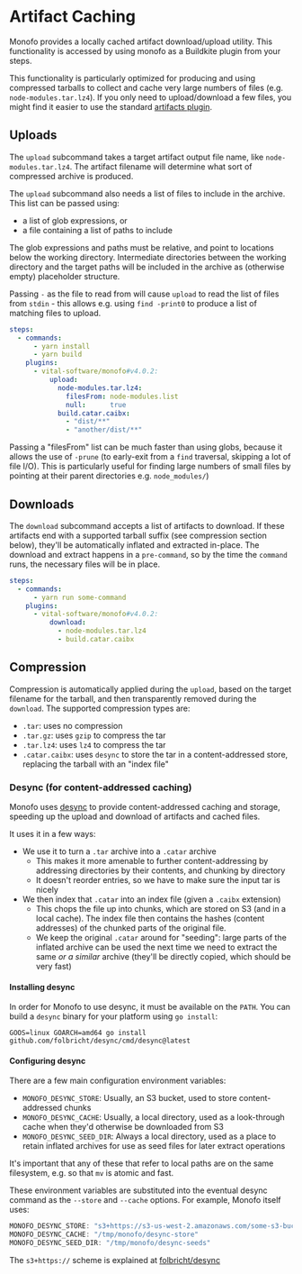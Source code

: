 # Artifact Caching

Monofo provides a locally cached artifact download/upload utility. This
functionality is accessed by using monofo as a Buildkite plugin from your steps.

This functionality is particularly optimized for producing and using compressed
tarballs to collect and cache very large numbers of files
(e.g. `node-modules.tar.lz4`). If you only need to upload/download a few files,
you might find it easier to use the standard
[artifacts plugin](https://github.com/buildkite-plugins/artifacts-buildkite-plugin).

## Uploads

The `upload` subcommand takes a target artifact output file name, like
`node-modules.tar.lz4`. The artifact filename will determine what sort of
compressed archive is produced.

The `upload` subcommand also needs a list of files to include in the archive.
This list can be passed using:
 - a list of glob expressions, or
 - a file containing a list of paths to include

The glob expressions and paths must be relative, and point to locations below
the working directory. Intermediate directories between the working directory
and the target paths will be included in the archive as (otherwise empty)
placeholder structure.

Passing `-` as the file to read from will cause `upload` to read the list of
files from `stdin` - this allows e.g. using `find -print0` to produce a list
of matching files to upload.

```yaml
steps:
  - commands:
      - yarn install
      - yarn build
    plugins:
      - vital-software/monofo#v4.0.2:
          upload:
            node-modules.tar.lz4:
              filesFrom: node-modules.list
              null:      true
            build.catar.caibx:
              - "dist/**"
              - "another/dist/**"
```


Passing a "filesFrom" list can be much faster than using globs, because it
allows the use of `-prune` (to early-exit from a `find` traversal, skipping a
lot of file I/O). This is particularly useful for finding large numbers of small
files by pointing at their parent directories e.g. `node_modules/`)

## Downloads

The `download` subcommand accepts a list of artifacts to download. If these
artifacts end with a supported tarball suffix (see compression section below),
they'll be automatically inflated and extracted in-place. The download and
extract happens in a `pre-command`, so by the time the `command` runs, the
necessary files will be in place.

```yaml
steps:
  - commands:
      - yarn run some-command
    plugins:
      - vital-software/monofo#v4.0.2:
          download:
            - node-modules.tar.lz4
            - build.catar.caibx
```

## Compression

Compression is automatically applied during the `upload`, based on the target
filename for the tarball, and then transparently removed during the `download`.
The supported compression types are:

- `.tar`: uses no compression
- `.tar.gz`: uses `gzip` to compress the tar
- `.tar.lz4`: uses `lz4` to compress the tar
- `.catar.caibx`: uses `desync` to store the tar in a content-addressed store,
  replacing the tarball with an "index file"

### Desync (for content-addressed caching)

Monofo uses [desync](https://github.com/folbricht/desync) to provide
content-addressed caching and storage, speeding up the upload and download of
artifacts and cached files.

It uses it in a few ways:

 - We use it to turn a `.tar` archive into a `.catar` archive
   - This makes it more amenable to further content-addressing by addressing directories by their contents, and chunking by directory
   - It doesn't reorder entries, so we have to make sure the input tar is nicely
 - We then index that `.catar` into an index file (given a `.caibx` extension)
   - This chops the file up into chunks, which are stored on S3 (and in a local
     cache). The index file then contains the hashes (content addresses) of the
     chunked parts of the original file.
   - We keep the original `.catar` around for "seeding": large parts of the
     inflated archive can be used the next time we need to extract the same _or
     a similar_ archive (they'll be directly copied, which should be very fast)

#### Installing desync

In order for Monofo to use desync, it must be available on the `PATH`. You can
build a `desync` binary for your platform using `go install`:

```shell
GOOS=linux GOARCH=amd64 go install github.com/folbricht/desync/cmd/desync@latest
```

#### Configuring desync

There are a few main configuration environment variables:

- `MONOFO_DESYNC_STORE`: Usually, an S3 bucket, used to store content-addressed
   chunks
- `MONOFO_DESYNC_CACHE`: Usually, a local directory, used as a look-through
   cache when they'd otherwise be downloaded from S3
- `MONOFO_DESYNC_SEED_DIR`: Always a local directory, used as a place to retain
   inflated archives for use as seed files for later extract operations

It's important that any of these that refer to local paths are on the same
filesystem, e.g. so that `mv` is atomic and fast.

These environment variables are substituted into the eventual desync command as
the `--store` and `--cache` options. For example, Monofo itself uses:

```typescript
MONOFO_DESYNC_STORE: "s3+https://s3-us-west-2.amazonaws.com/some-s3-bucket-name/desync/store"
MONOFO_DESYNC_CACHE: "/tmp/monofo/desync-store"
MONOFO_DESYNC_SEED_DIR: "/tmp/monofo/desync-seeds"
```

The `s3+https://` scheme is explained at [folbricht/desync](https://github.com/folbricht/desync#s3-chunk-stores)
